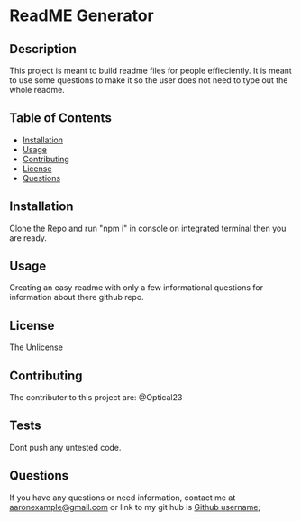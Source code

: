 # ReadME Generator
## Description 
  This project is meant to build readme files for people effieciently. It is meant to use some questions to make it so the user does not need to type out the whole readme.
  
## Table of Contents

* [Installation](#installation)
* [Usage](#usage)
* [Contributing](#contributing)
* [License](#license)
* [Questions](#questions)

## Installation

  Clone the Repo and run "npm i" in console on integrated terminal then you are ready.

## Usage

  Creating an easy readme with only a few informational questions for information about there github repo.

## License

  The Unlicense

## Contributing

  The contributer to this project are:
    @Optical23

## Tests

  Dont push any untested code.

## Questions

  If you have any questions or need information, contact me at
  aaronexample@gmail.com
  or
  link to my git hub is 
  [Github username](https://github.com/@Optical23);
  

